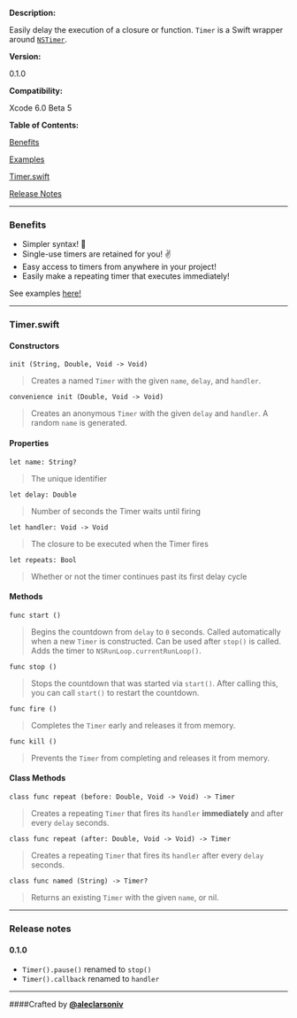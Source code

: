 **Description:** 

Easily delay the execution of a closure or function. `Timer` is a Swift wrapper around [`NSTimer`](https://developer.apple.com/library/mac/documentation/cocoa/Reference/Foundation/Classes/NSTimer_Class/Reference/NSTimer.html).

**Version:** 

0.1.0

**Compatibility:**

Xcode 6.0 Beta 5

**Table of Contents:**

[Benefits](#benefits)

[Examples](https://github.com/aleclarson/swift-timer/tree/master/example)

[Timer.swift](#timerswift)

[Release Notes](#release-notes)

---

### Benefits

- Simpler syntax! :poop:
- Single-use timers are retained for you! :v:
- Easy access to timers from anywhere in your project!
- Easily make a repeating timer that executes immediately!

See examples [here!](https://github.com/aleclarson/swift-timer/tree/master/example)

---

### Timer.swift

#### Constructors

`init (String, Double, Void -> Void)`

> Creates a named `Timer` with the given `name`, `delay`, and `handler`.

`convenience init (Double, Void -> Void)`

> Creates an anonymous `Timer` with the given `delay` and `handler`. A random `name` is generated.

#### Properties

`let name: String?` 

> The unique identifier

`let delay: Double` 

> Number of seconds the Timer waits until firing

`let handler: Void -> Void` 

> The closure to be executed when the Timer fires

`let repeats: Bool` 

> Whether or not the timer continues past its first delay cycle

#### Methods

`func start ()`

> Begins the countdown from `delay` to `0` seconds. Called automatically when a new `Timer` is constructed. Can be used after `stop()` is called. Adds the timer to `NSRunLoop.currentRunLoop()`.

`func stop ()`

> Stops the countdown that was started via `start()`. After calling this, you can call `start()` to restart the countdown.

`func fire ()`

> Completes the `Timer` early and releases it from memory.

`func kill ()`

> Prevents the `Timer` from completing and releases it from memory.

#### Class Methods

`class func repeat (before: Double, Void -> Void) -> Timer`

> Creates a repeating `Timer` that fires its `handler` **immediately** and after every `delay` seconds.

`class func repeat (after: Double, Void -> Void) -> Timer`

> Creates a repeating `Timer` that fires its `handler` after every `delay` seconds.

`class func named (String) -> Timer?`

> Returns an existing `Timer` with the given `name`, or nil.

---

### Release notes

#### 0.1.0

- `Timer().pause()` renamed to `stop()`
- `Timer().callback` renamed to `handler`

---

####Crafted by [**@aleclarsoniv**](https://twitter.com/aleclarsoniv)

